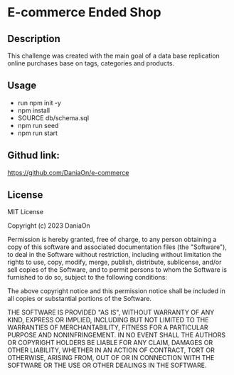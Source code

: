 # E-commerce Ended Shop

## Description

This challenge was created with the main goal of a data base replication online purchases base on tags, categories and products.

## Usage
 -  run npm init -y
 -  npm install
 -  SOURCE db/schema.sql
 -  npm run seed 
 -  npm run start 

## Githud link:
https://github.com/DaniaOn/e-commerce

## License

MIT License

Copyright (c) 2023 DaniaOn

Permission is hereby granted, free of charge, to any person obtaining a copy of this software and associated documentation files (the "Software"), to deal in the Software without restriction, including without limitation the rights to use, copy, modify, merge, publish, distribute, sublicense, and/or sell copies of the Software, and to permit persons to whom the Software is furnished to do so, subject to the following conditions:

The above copyright notice and this permission notice shall be included in all copies or substantial portions of the Software.

THE SOFTWARE IS PROVIDED "AS IS", WITHOUT WARRANTY OF ANY KIND, EXPRESS OR IMPLIED, INCLUDING BUT NOT LIMITED TO THE WARRANTIES OF MERCHANTABILITY, FITNESS FOR A PARTICULAR PURPOSE AND NONINFRINGEMENT. IN NO EVENT SHALL THE AUTHORS OR COPYRIGHT HOLDERS BE LIABLE FOR ANY CLAIM, DAMAGES OR OTHER LIABILITY, WHETHER IN AN ACTION OF CONTRACT, TORT OR OTHERWISE, ARISING FROM, OUT OF OR IN CONNECTION WITH THE SOFTWARE OR THE USE OR OTHER DEALINGS IN THE SOFTWARE.
